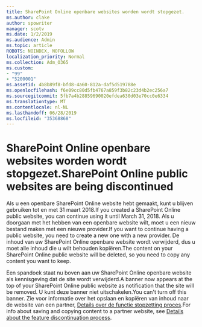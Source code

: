 ```yaml
---
title: SharePoint Online openbare websites worden wordt stopgezet.
ms.author: clake
author: spowriter
manager: scotv
ms.date: 1/2/2019
ms.audience: Admin
ms.topic: article
ROBOTS: NOINDEX, NOFOLLOW
localization_priority: Normal
ms.collection: Adm_O365
ms.custom:
- "99"
- "5200001"
ms.assetid: 4b8b89f8-bfd8-4a60-812a-daf5d519788e
ms.openlocfilehash: f6e09cc80d5fb4767a859f3b82c23d4b2ec256a7
ms.sourcegitcommit: 5fb7a4b28859690020efdea630d03e70cc0e6334
ms.translationtype: MT
ms.contentlocale: nl-NL
ms.lasthandoff: 06/28/2019
ms.locfileid: "35368868"
---
```

# <a name="sharepoint-online-public-websites-are-being-discontinued"></a><span data-ttu-id="41f15-102">SharePoint Online openbare websites worden wordt stopgezet.</span><span class="sxs-lookup"><span data-stu-id="41f15-102">SharePoint Online public websites are being discontinued</span></span>

<span data-ttu-id="41f15-103">Als u een openbare SharePoint Online website hebt gemaakt, kunt u blijven gebruiken tot en met 31 maart 2018.</span><span class="sxs-lookup"><span data-stu-id="41f15-103">If you created a SharePoint Online public website, you can continue using it until March 31, 2018.</span></span> <span data-ttu-id="41f15-104">Als u doorgaan met het hebben van een openbare website wilt, moet u een nieuw bestand maken met een nieuwe provider.</span><span class="sxs-lookup"><span data-stu-id="41f15-104">If you want to continue having a public website, you need to create a new one with a new provider.</span></span> <span data-ttu-id="41f15-105">De inhoud van uw SharePoint Online openbare website wordt verwijderd, dus u moet alle inhoud die u wilt behouden kopiëren.</span><span class="sxs-lookup"><span data-stu-id="41f15-105">The content on your SharePoint Online public website will be deleted, so you need to copy any content you want to keep.</span></span>
  
<span data-ttu-id="41f15-106">Een spandoek staat nu boven aan uw SharePoint Online openbare website als kennisgeving dat de site wordt verwijderd.</span><span class="sxs-lookup"><span data-stu-id="41f15-106">A banner now appears at the top of your SharePoint Online public website as notification that the site will be removed.</span></span> <span data-ttu-id="41f15-107">U kunt deze banner niet uitschakelen.</span><span class="sxs-lookup"><span data-stu-id="41f15-107">You can't turn off this banner.</span></span> <span data-ttu-id="41f15-108">Zie voor informatie over het opslaan en kopiëren van inhoud naar de website van een partner, [Details over de functie stopzetting proces](https://go.microsoft.com/fwlink/?linkid=866980).</span><span class="sxs-lookup"><span data-stu-id="41f15-108">For info about saving and copying content to a partner website, see [Details about the feature discontinuation process](https://go.microsoft.com/fwlink/?linkid=866980).</span></span>
  